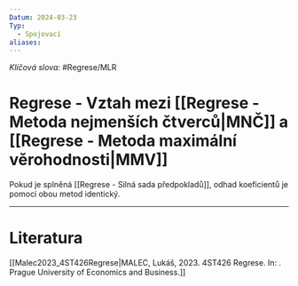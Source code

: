 ```yaml
---
Datum: 2024-03-23
Typ:
  - Spojovací
aliases:
---
```

*Klíčová slova:* #Regrese/MLR 
# Regrese - Vztah mezi [[Regrese - Metoda nejmenších čtverců|MNČ]] a [[Regrese - Metoda maximální věrohodnosti|MMV]]
Pokud je splněná [[Regrese - Silná sada předpokladů]], odhad koeficientů je pomocí obou metod identický.
- - -
# Literatura
[[Malec2023_4ST426Regrese|MALEC, Lukáš, 2023. 4ST426 Regrese. In: . Prague University of Economics and Business.]]
